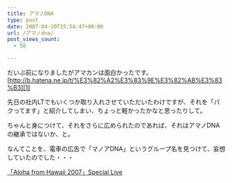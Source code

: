 ```yaml
---
title: アマノDNA
type: post
date: 2007-04-20T15:54:47+00:00
url: /アマノdna/
post_views_count:
  - 58

---
```

だいぶ前になりましたがアマカンは面白かったです。  
[http://b.hatena.ne.jp/t/%E3%82%A2%E3%83%9E%E3%82%AB%E3%83%B3][1]

先日の社内LTでもいくつか取り入れさせていただいたわけですが、それを「パクってます」と紹介してしまい、ちょっと軽かったかなと思ったりして。

ちゃんと身につけて、それをさらに広められたのであれば、それはアマノDNAの継承ではないか、と。

なんてことを、電車の広告で「マノアDNA」というグループ名を見つけて、妄想していたのでした・・・

[「Aloha from Hawaii 2007」Special Live][2]

 [1]: http://b.hatena.ne.jp/t/%E3%82%A2%E3%83%9E%E3%82%AB%E3%83%B3 "http://b.hatena.ne.jp/t/%E3%82%A2%E3%83%9E%E3%82%AB%E3%83%B3"
 [2]: http://www.ikspiari.com/event/aloha.iks#ent01